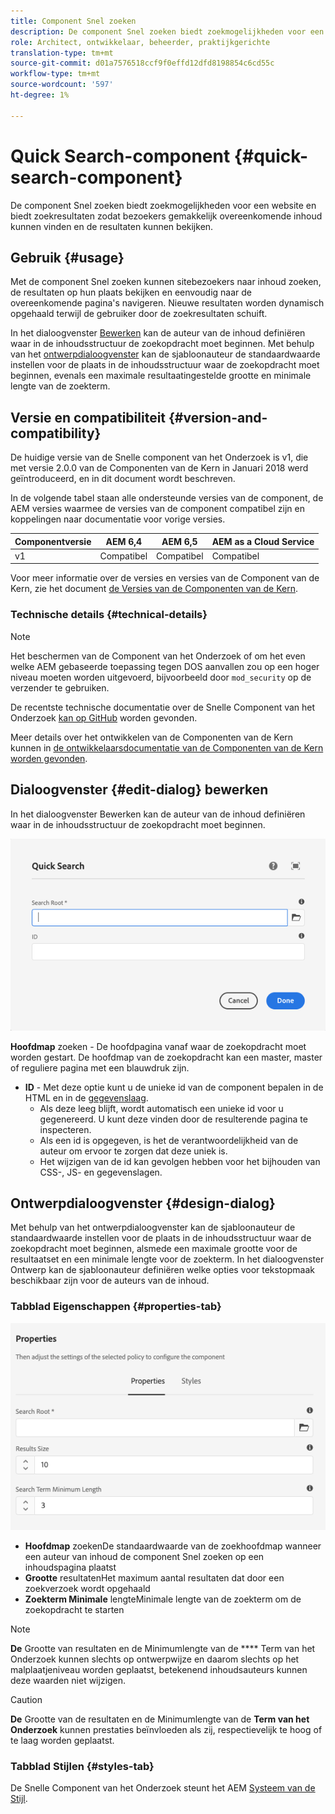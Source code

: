 ```yaml
---
title: Component Snel zoeken
description: De component Snel zoeken biedt zoekmogelijkheden voor een website en biedt zoekresultaten zodat bezoekers de site kunnen doorzoeken en de resultaten kunnen filteren.
role: Architect, ontwikkelaar, beheerder, praktijkgerichte
translation-type: tm+mt
source-git-commit: d01a7576518ccf9f0effd12dfd8198854c6cd55c
workflow-type: tm+mt
source-wordcount: '597'
ht-degree: 1%

---
```



# Quick Search-component {#quick-search-component}

De component Snel zoeken biedt zoekmogelijkheden voor een website en biedt zoekresultaten zodat bezoekers gemakkelijk overeenkomende inhoud kunnen vinden en de resultaten kunnen bekijken.

## Gebruik {#usage}

Met de component Snel zoeken kunnen sitebezoekers naar inhoud zoeken, de resultaten op hun plaats bekijken en eenvoudig naar de overeenkomende pagina&#39;s navigeren. Nieuwe resultaten worden dynamisch opgehaald terwijl de gebruiker door de zoekresultaten schuift.

In het dialoogvenster [Bewerken](#edit-dialog) kan de auteur van de inhoud definiëren waar in de inhoudsstructuur de zoekopdracht moet beginnen. Met behulp van het [ontwerpdialoogvenster](#design-dialog) kan de sjabloonauteur de standaardwaarde instellen voor de plaats in de inhoudsstructuur waar de zoekopdracht moet beginnen, evenals een maximale resultaatingestelde grootte en minimale lengte van de zoekterm.

## Versie en compatibiliteit {#version-and-compatibility}

De huidige versie van de Snelle component van het Onderzoek is v1, die met versie 2.0.0 van de Componenten van de Kern in Januari 2018 werd geïntroduceerd, en in dit document wordt beschreven.

In de volgende tabel staan alle ondersteunde versies van de component, de AEM versies waarmee de versies van de component compatibel zijn en koppelingen naar documentatie voor vorige versies.

| Componentversie | AEM 6,4 | AEM 6,5 | AEM as a Cloud Service |
|--- |--- |--- |---|
| v1 | Compatibel | Compatibel | Compatibel |

Voor meer informatie over de versies en versies van de Component van de Kern, zie het document [de Versies van de Componenten van de Kern](/help/versions.md).

### Technische details {#technical-details}

>[!NOTE]
>
>Het beschermen van de Component van het Onderzoek of om het even welke AEM gebaseerde toepassing tegen DOS aanvallen zou op een hoger niveau moeten worden uitgevoerd, bijvoorbeeld door `mod_security` op de verzender te gebruiken.

De recentste technische documentatie over de Snelle Component van het Onderzoek [kan op GitHub](https://adobe.com/go/aem_cmp_tech_search_v1) worden gevonden.

Meer details over het ontwikkelen van de Componenten van de Kern kunnen in [de ontwikkelaarsdocumentatie van de Componenten van de Kern worden gevonden](/help/developing/overview.md).

## Dialoogvenster {#edit-dialog} bewerken

In het dialoogvenster Bewerken kan de auteur van de inhoud definiëren waar in de inhoudsstructuur de zoekopdracht moet beginnen.

![Dialoogvenster Snel zoeken in component bewerken](/help/assets/quick-search-edit.png)

**Hoofdmap**  zoeken - De hoofdpagina vanaf waar de zoekopdracht moet worden gestart. De hoofdmap van de zoekopdracht kan een master, master of reguliere pagina met een blauwdruk zijn.
* **ID**  - Met deze optie kunt u de unieke id van de component bepalen in de HTML en in de  [gegevenslaag](/help/developing/data-layer/overview.md).
   * Als deze leeg blijft, wordt automatisch een unieke id voor u gegenereerd. U kunt deze vinden door de resulterende pagina te inspecteren.
   * Als een id is opgegeven, is het de verantwoordelijkheid van de auteur om ervoor te zorgen dat deze uniek is.
   * Het wijzigen van de id kan gevolgen hebben voor het bijhouden van CSS-, JS- en gegevenslagen.

## Ontwerpdialoogvenster {#design-dialog}

Met behulp van het ontwerpdialoogvenster kan de sjabloonauteur de standaardwaarde instellen voor de plaats in de inhoudsstructuur waar de zoekopdracht moet beginnen, alsmede een maximale grootte voor de resultaatset en een minimale lengte voor de zoekterm. In het dialoogvenster Ontwerp kan de sjabloonauteur definiëren welke opties voor tekstopmaak beschikbaar zijn voor de auteurs van de inhoud.

### Tabblad Eigenschappen {#properties-tab}

![Het ontwerpdialoogvenster van de component Snel zoeken](/help/assets/quick-search-design.png)

* **Hoofdmap**
zoekenDe standaardwaarde van de zoekhoofdmap wanneer een auteur van inhoud de component Snel zoeken op een inhoudspagina plaatst
* **Grootte**
resultatenHet maximum aantal resultaten dat door een zoekverzoek wordt opgehaald
* **Zoekterm Minimale**
lengteMinimale lengte van de zoekterm om de zoekopdracht te starten

>[!NOTE]
>
>**De** Grootte van resultaten en de Minimumlengte van de  **** Term van het Onderzoek kunnen slechts op ontwerpwijze en daarom slechts op het malplaatjeniveau worden geplaatst, betekenend inhoudsauteurs kunnen deze waarden niet wijzigen.

>[!CAUTION]
>
>**De** Grootte van de resultaten en de Minimumlengte van de  **Term van het Onderzoek** kunnen prestaties beïnvloeden als zij, respectievelijk te hoog of te laag worden geplaatst.

### Tabblad Stijlen {#styles-tab}

De Snelle Component van het Onderzoek steunt het AEM [Systeem van de Stijl](/help/get-started/authoring.md#component-styling).
